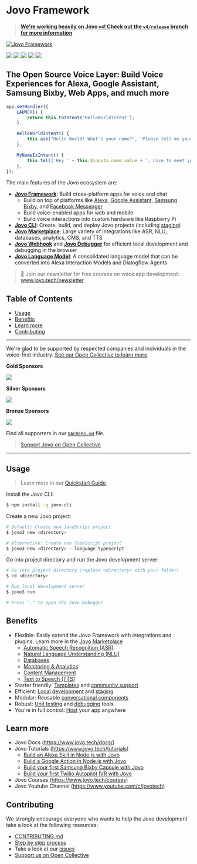 # Jovo Framework

> [**We're working heavily on Jovo `v4`! Check out the `v4/release` branch for more information**](https://github.com/jovotech/jovo-framework/tree/v4/release)

[![Jovo Framework](./docs/img/jovo-header.jpg)](https://www.jovo.tech)

<p>
<a href="https://travis-ci.org/jovotech/jovo-framework" target="_blank"><img src="https://travis-ci.org/jovotech/jovo-framework.svg?branch=master"></a>
<a href="https://www.npmjs.com/package/jovo-framework" target="_blank"><img src="https://badge.fury.io/js/jovo-framework.svg"></a>      
<a href="./.github/CONTRIBUTING.md"><img src="https://img.shields.io/badge/PRs-welcome-brightgreen.svg"></a>
<a href="https://opencollective.com/jovo-framework" target="_blank"><img src="https://opencollective.com/jovo-framework/tiers/badge.svg"></a>
<a href="https://twitter.com/intent/tweet?text=🔈 The Voice Layer. Build cross-platform voice apps for Alexa, Google Assistant, and more with @jovotech https://github.com/jovotech/jovo-framework/" target="_blank"><img src="https://img.shields.io/twitter/url/http/shields.io.svg?style=social"></a>
</p>

## The Open Source Voice Layer: Build Voice Experiences for Alexa, Google Assistant, Samsung Bixby, Web Apps, and much more

```javascript
app.setHandler({
	LAUNCH() {
		return this.toIntent('HelloWorldIntent');
	},

	HelloWorldIntent() {
		this.ask("Hello World! What's your name?", 'Please tell me your name.');
	},

	MyNameIsIntent() {
		this.tell('Hey ' + this.$inputs.name.value + ', nice to meet you!');
	},
});
```

The main features of the Jovo ecosystem are:

- [**Jovo Framework**](https://www.jovo.tech): Build cross-platform apps for voice and chat
  - Build on top of platforms like [Alexa](https://www.jovo.tech/marketplace/jovo-platform-alexa), [Google Assistant](https://www.jovo.tech/marketplace/jovo-platform-googleassistant), [Samsung Bixby](https://www.jovo.tech/marketplace/jovo-platform-bixby), and [Facebook Messenger](https://www.jovo.tech/marketplace/jovo-platform-facebookmessenger)
  - Build voice-enabled apps for web and mobile
  - Build voice interactions into custom hardware like Raspberry Pi
- [**Jovo CLI**](https://www.jovo.tech/marketplace/jovo-cli): Create, build, and deploy Jovo projects (including [staging](https://www.jovo.tech/docs/staging))
- [**Jovo Marketplace**](https://www.jovo.tech/marketplace): Large variety of integrations like ASR, NLU, databases, analytics, CMS, and TTS
- [**Jovo Webhook**](https://www.jovo.tech/docs/webhook) and [**Jovo Debugger**](https://www.jovo.tech/marketplace/jovo-plugin-debugger) for efficient local development and debugging in the browser
- [**Jovo Language Model**](https://www.jovo.tech/docs/model): A consolidated language model that can be converted into Alexa Interaction Models and Dialogflow Agents

> 🚀 Join our newsletter for free courses on voice app development: www.jovo.tech/newsletter

## Table of Contents

- [Usage](#usage)
- [Benefits](#benefits)
- [Learn more](#learn-more)
- [Contributing](#contributing)

---

We're glad to be supported by respected companies and individuals in the voice-first industry. [See our Open Collective to learn more](https://opencollective.com/jovo-framework).

**Gold Sponsors**

<a href="https://opencollective.com/jovo-framework#section-contributors"><img src="https://opencollective.com/jovo-framework/tiers/gold-sponsors.svg?avatarHeight=50&width=600" /></a>

**Silver Sponsors**

<a href="https://opencollective.com/jovo-framework#section-contributors"><img src="https://opencollective.com/jovo-framework/tiers/silver-sponsors.svg?avatarHeight=50&width=600" /></a>

**Bronze Sponsors**

<a href="https://opencollective.com/jovo-framework#section-contributors"><img src="https://opencollective.com/jovo-framework/tiers/bronze-sponsors.svg?avatarHeight=35&width=600" /></a>

Find all supporters in our [`BACKERS.md`](./BACKERS.md) file.

> [Support Jovo on Open Collective](https://opencollective.com/jovo-framework)

---

## Usage

> Learn more in our [Quickstart Guide](https://www.jovo.tech/docs/quickstart).

Install the Jovo CLI:

```sh
$ npm install -g jovo-cli
```

Create a new Jovo project:

```sh
# Default: Create new JavaScript project
$ jovo3 new <directory>

# Alternative: Create new TypeScript project
$ jovo3 new <directory> --language typescript
```

Go into project directory and run the Jovo development server:

```sh
# Go into project directory (replace <directory> with your folder)
$ cd <directory>

# Run local development server
$ jovo3 run

# Press "." to open the Jovo Debugger
```

## Benefits

- Flexible: Easily extend the Jovo Framework with integrations and plugins. Learn more in the [Jovo Marketplace](https://www.jovo.tech/marketplace)
  - [Automatic Speech Recognition (ASR)](https://www.jovo.tech/marketplace/tag/asr)
  - [Natural Language Understanding (NLU)](https://www.jovo.tech/marketplace/tag/nlu)
  - [Databases](https://www.jovo.tech/marketplace/tag/databases)
  - [Monitoring & Analytics](https://www.jovo.tech/marketplace/tag/monitoring)
  - [Content Management](https://www.jovo.tech/marketplace/tag/cms)
  - [Text to Speech (TTS)](https://www.jovo.tech/marketplace/tag/tts)
- Starter friendly: [Templates](https://github.com/jovotech/jovo-templates) and [community support](https://community.jovo.tech/)
- Efficient: [Local development](https://www.jovo.tech/docs/local-development) and [staging](https://www.jovo.tech/docs/staging)
- Modular: Reusable [conversational components](https://www.jovo.tech/docs/components)
- Robust: [Unit testing](jovo.tech/docs/unit-testing) and [debugging](https://www.jovo.tech/docs/debugging) tools
- You're in full control: [Host](https://www.jovo.tech/docs/hosting) your app anywhere

## Learn more

- Jovo Docs (https://www.jovo.tech/docs/)
- Jovo Tutorials (https://www.jovo.tech/tutorials)
  - [Build an Alexa Skill in Node.js with Jovo](https://www.jovo.tech/tutorials/alexa-skill-tutorial-nodejs)
  - [Build a Google Action in Node.js with Jovo](https://www.jovo.tech/tutorials/google-action-tutorial-nodejs)
  - [Build your first Samsung Bixby Capsule with Jovo](https://www.jovo.tech/tutorials/samsung-bixby-hello-world)
  - [Build your first Twilio Autopilot IVR with Jovo](https://www.jovo.tech/tutorials/twilio-autopilot-hello-world)
- Jovo Courses (https://www.jovo.tech/courses)
- Jovo Youtube Channel (https://www.youtube.com/c/jovotech)

## Contributing

We strongly encourage everyone who wants to help the Jovo development take a look at the following resources:

- [CONTRIBUTING.md](./.github/CONTRIBUTING.md)
- [Step by step process](https://www.jovo.tech/docs/contributing)
- Take a look at our [issues](https://github.com/jovotech/jovo-framework/issues)
- [Support us on Open Collective](https://opencollective.com/jovo-framework)
